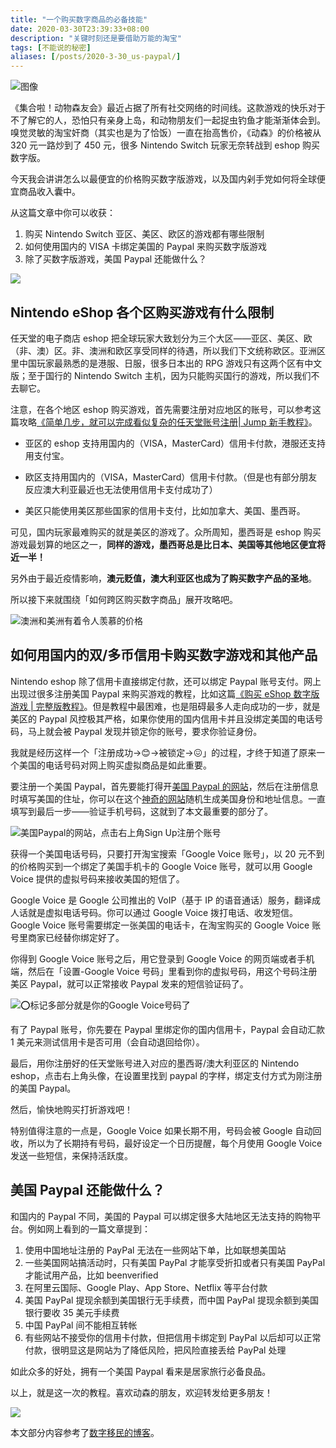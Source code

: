 ```yaml
---
title: "一个购买数字商品的必备技能"
date: 2020-03-30T23:39:33+08:00
description: "关键时刻还是要借助万能的淘宝"
tags: [不能说的秘密]
aliases: [/posts/2020-3-30_us-paypal/]
---
```


![图像](https://pbs.twimg.com/media/ET46ksZUUAA9t_l?format=jpg&name=large)

《集合啦！动物森友会》最近占据了所有社交网络的时间线。这款游戏的快乐对于不了解它的人，恐怕只有亲身上岛，和动物朋友们一起捉虫钓鱼才能渐渐体会到。嗅觉灵敏的淘宝奸商（其实也是为了恰饭）一直在抬高售价，《动森》的价格被从 320 元一路炒到了 450 元，很多 Nintendo Switch 玩家无奈转战到 eshop 购买数字版。

今天我会讲讲怎么以最便宜的价格购买数字版游戏，以及国内剁手党如何将全球便宜商品收入囊中。

从这篇文章中你可以收获：

1. 购买 Nintendo Switch 亚区、美区、欧区的游戏都有哪些限制
2. 如何使用国内的 VISA 卡绑定美国的 Paypal 来购买数字版游戏
3. 除了买数字版游戏，美国 Paypal 还能做什么？

![](https://tva1.sinaimg.cn/large/4a41845fly1gdb7f7isabj228k1744qu.jpg)

## Nintendo eShop 各个区购买游戏有什么限制

任天堂的电子商店 eshop 把全球玩家大致划分为三个大区——亚区、美区、欧（非、澳）区。非、澳洲和欧区享受同样的待遇，所以我们下文统称欧区。亚洲区里中国玩家最熟悉的是港服、日服，很多日本出的 RPG 游戏只有这两个区有中文版；至于国行的 Nintendo Switch 主机，因为只能购买国行的游戏，所以我们不去聊它。

注意，在各个地区 eshop 购买游戏，首先需要注册对应地区的账号，可以参考这篇攻略[《简单几步，就可以完成看似复杂的任天堂账号注册| Jump 新手教程》](https://mp.weixin.qq.com/s/d9wCeRf6WgRm7pvF6Madnw)。

- 亚区的 eshop 支持用国内的（VISA，MasterCard）信用卡付款，港服还支持用支付宝。

- 欧区支持用国内的（VISA，MasterCard）信用卡付款。（但是也有部分朋友反应澳大利亚最近也无法使用信用卡支付成功了）

- 美区只能使用美区那些国家的信用卡支付，比如加拿大、美国、墨西哥。

可见，国内玩家最难购买的就是美区的游戏了。众所周知，墨西哥是 eshop 购买游戏最划算的地区之一，**同样的游戏，墨西哥总是比日本、美国等其他地区便宜将近一半！**

另外由于最近疫情影响，**澳元贬值，澳大利亚区也成为了购买数字产品的圣地**。

所以接下来就围绕「如何跨区购买数字商品」展开攻略吧。

![澳洲和美洲有着令人羡慕的价格](https://tva1.sinaimg.cn/large/4a41845fly1gdb7wd0goyj20n01dsh33.jpg)

## 如何用国内的双/多币信用卡购买数字游戏和其他产品

Nintendo eshop 除了信用卡直接绑定付款，还可以绑定 Paypal 账号支付。网上出现过很多注册美国 Paypal 来购买游戏的教程，比如这篇[《购买 eShop 数字版游戏 | 完整版教程》](https://mp.weixin.qq.com/s/X5QJyQq86zrvbPbKq7i1xg)。但是教程中最困难，也是阻碍最多人走向成功的一步，就是美区的 Paypal 风控极其严格，如果你使用的国内信用卡并且没绑定美国的电话号码，马上就会被 Paypal 发现并锁定你的账号，要求你验证身份。

我就是经历这样一个「注册成功->😊->被锁定->😖」的过程，才终于知道了原来一个美国的电话号码对网上购买虚拟商品是如此重要。

要注册一个美国 Paypal，首先要能打得开[美国 Paypal 的网站](https://www.paypal.com/us/home)，然后在注册信息时填写美国的住址，你可以在这个[神奇的网站](http://www.shenfendaquan.com/)随机生成美国身份和地址信息。一直填写到最后一步——验证手机号码，这就到了本文最重要的部分了。

![美国Paypal的网站，点击右上角Sign Up注册个账号](https://tva1.sinaimg.cn/large/4a41845fly1gdb7uqgb0zj21u60q2u0x.jpg)

获得一个美国电话号码，只要打开淘宝搜索「Google Voice 账号」，以 20 元不到的价格购买到一个绑定了美国手机卡的 Google Voice 账号，就可以用 Google Voice 提供的虚拟号码来接收美国的短信了。

Google Voice 是 Google 公司推出的 VoIP（基于 IP 的语音通话）服务，翻译成人话就是虚拟电话号码。你可以通过 Google Voice 拨打电话、收发短信。Google Voice 账号需要绑定一张美国的电话卡，在淘宝购买的 Google Voice 账号里商家已经替你绑定好了。

你得到 Google Voice 账号之后，用它登录到 Google Voice 的网页端或者手机端，然后在「设置-Google Voice 号码」里看到你的虚拟号码，用这个号码注册美区 Paypal，就可以正常接收 Paypal 发来的短信验证码了。

![⭕️标记多部分就是你的Google Voice号码了](https://tva1.sinaimg.cn/large/4a41845fgy1gdcx400fo2j20n01dsk2c.jpg)

有了 Paypal 账号，你先要在 Paypal 里绑定你的国内信用卡，Paypal 会自动汇款 1 美元来测试信用卡是否可用（会自动退回给你）。

最后，用你注册好的任天堂账号进入对应的墨西哥/澳大利亚区的 Nintendo eshop，点击右上角头像，在设置里找到 paypal 的字样，绑定支付方式为刚注册的美国 Paypal。

然后，愉快地购买打折游戏吧！

特别值得注意的一点是，Google Voice 如果长期不用，号码会被 Google 自动回收，所以为了长期持有号码，最好设定一个日历提醒，每个月使用 Google Voice 发送一些短信，来保持活跃度。

## 美国 Paypal 还能做什么？

和国内的 Paypal 不同，美国的 Paypal 可以绑定很多大陆地区无法支持的购物平台。例如网上看到的一篇文章提到：

1. 使用中国地址注册的 PayPal 无法在一些网站下单，比如联想美国站
2. 一些美国网站搞活动时，只有美国 PayPal 才能享受折扣或者只有美国 PayPal 才能试用产品，比如 beenverified
3. 在阿里云国际、Google Play、App Store、Netflix 等平台付款
4. 美国 PayPal 提现余额到美国银行无手续费，而中国 PayPal 提现余额到美国银行要收 35 美元手续费
5. 中国 PayPal 间不能相互转帐
6. 有些网站不接受你的信用卡付款，但把信用卡绑定到 PayPal 以后却可以正常付款，很明显这是网站为了降低风险，把风险直接丢给 PayPal 处理

如此众多的好处，拥有一个美国 Paypal 看来是居家旅行必备良品。

以上，就是这一次的教程。喜欢动森的朋友，欢迎转发给更多朋友！

![](https://tva1.sinaimg.cn/large/4a41845fgy1gdcy7cnadgj20iw0andn0.jpg)

本文部分内容参考了[数字移民的博客](https://blog.shuziyimin.org/)。
